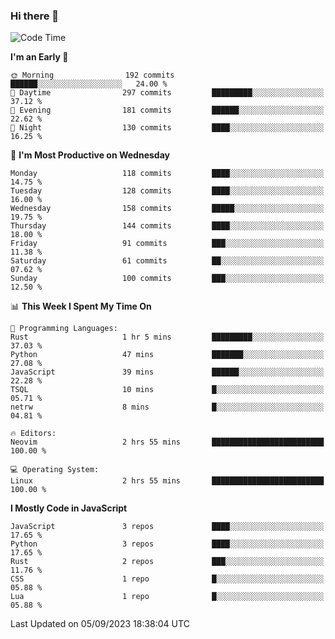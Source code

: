 ### Hi there 👋
<!--START_SECTION:waka-->
![Code Time](http://img.shields.io/badge/Code%20Time-148%20hrs%208%20mins-blue)

**I'm an Early 🐤** 

```text
🌞 Morning                192 commits         ██████░░░░░░░░░░░░░░░░░░░   24.00 % 
🌆 Daytime                297 commits         █████████░░░░░░░░░░░░░░░░   37.12 % 
🌃 Evening                181 commits         ██████░░░░░░░░░░░░░░░░░░░   22.62 % 
🌙 Night                  130 commits         ████░░░░░░░░░░░░░░░░░░░░░   16.25 % 
```
📅 **I'm Most Productive on Wednesday** 

```text
Monday                   118 commits         ████░░░░░░░░░░░░░░░░░░░░░   14.75 % 
Tuesday                  128 commits         ████░░░░░░░░░░░░░░░░░░░░░   16.00 % 
Wednesday                158 commits         █████░░░░░░░░░░░░░░░░░░░░   19.75 % 
Thursday                 144 commits         ████░░░░░░░░░░░░░░░░░░░░░   18.00 % 
Friday                   91 commits          ███░░░░░░░░░░░░░░░░░░░░░░   11.38 % 
Saturday                 61 commits          ██░░░░░░░░░░░░░░░░░░░░░░░   07.62 % 
Sunday                   100 commits         ███░░░░░░░░░░░░░░░░░░░░░░   12.50 % 
```


📊 **This Week I Spent My Time On** 

```text
💬 Programming Languages: 
Rust                     1 hr 5 mins         █████████░░░░░░░░░░░░░░░░   37.03 % 
Python                   47 mins             ███████░░░░░░░░░░░░░░░░░░   27.08 % 
JavaScript               39 mins             ██████░░░░░░░░░░░░░░░░░░░   22.28 % 
TSQL                     10 mins             █░░░░░░░░░░░░░░░░░░░░░░░░   05.71 % 
netrw                    8 mins              █░░░░░░░░░░░░░░░░░░░░░░░░   04.81 % 

🔥 Editors: 
Neovim                   2 hrs 55 mins       █████████████████████████   100.00 % 

💻 Operating System: 
Linux                    2 hrs 55 mins       █████████████████████████   100.00 % 
```

**I Mostly Code in JavaScript** 

```text
JavaScript               3 repos             ████░░░░░░░░░░░░░░░░░░░░░   17.65 % 
Python                   3 repos             ████░░░░░░░░░░░░░░░░░░░░░   17.65 % 
Rust                     2 repos             ███░░░░░░░░░░░░░░░░░░░░░░   11.76 % 
CSS                      1 repo              █░░░░░░░░░░░░░░░░░░░░░░░░   05.88 % 
Lua                      1 repo              █░░░░░░░░░░░░░░░░░░░░░░░░   05.88 % 
```




 Last Updated on 05/09/2023 18:38:04 UTC
<!--END_SECTION:waka-->

<!--
**YoganshSharma/YoganshSharma** is a ✨ _special_ ✨ repository because its `README.md` (this file) appears on your GitHub profile.

Here are some ideas to get you started:

- 🔭 I’m currently working on ...
- 🌱 I’m currently learning ...
- 👯 I’m looking to collaborate on ...
- 🤔 I’m looking for help with ...
- 💬 Ask me about ...
- 📫 How to reach me: ...
- 😄 Pronouns: ...
- ⚡ Fun fact: ...
-->
